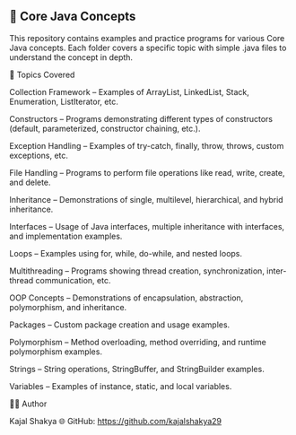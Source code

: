 ## 📘 Core Java Concepts 

This repository contains examples and practice programs for various Core Java concepts. Each folder covers a specific topic with simple .java files to understand the concept in depth.

📂 Topics Covered

Collection Framework – Examples of ArrayList, LinkedList, Stack, Enumeration, ListIterator, etc.

Constructors – Programs demonstrating different types of constructors (default, parameterized, constructor chaining, etc.).

Exception Handling – Examples of try-catch, finally, throw, throws, custom exceptions, etc.

File Handling – Programs to perform file operations like read, write, create, and delete.

Inheritance – Demonstrations of single, multilevel, hierarchical, and hybrid inheritance.

Interfaces – Usage of Java interfaces, multiple inheritance with interfaces, and implementation examples.

Loops – Examples using for, while, do-while, and nested loops.

Multithreading – Programs showing thread creation, synchronization, inter-thread communication, etc.

OOP Concepts – Demonstrations of encapsulation, abstraction, polymorphism, and inheritance.

Packages – Custom package creation and usage examples.

Polymorphism – Method overloading, method overriding, and runtime polymorphism examples. 

Strings – String operations, StringBuffer, and StringBuilder examples.

Variables – Examples of instance, static, and local variables.

👩‍💻 Author

Kajal Shakya
🌐 GitHub: https://github.com/kajalshakya29
